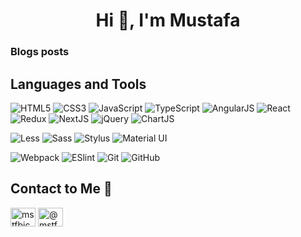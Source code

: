 <h1 align="center">Hi 👋, I'm Mustafa</h1>

### Blogs posts
<!-- BLOG-POST-LIST:START -->
<!-- BLOG-POST-LIST:END -->


## Languages and Tools

![HTML5](https://img.shields.io/badge/-HTML5-%23E44D27?style=flat-square&logo=html5&logoColor=ffffff)
![CSS3](https://img.shields.io/badge/-CSS3-%231572B6?style=flat-square&logo=css3)
![JavaScript](https://img.shields.io/badge/-JavaScript-%23F7DF1C?style=flat-square&logo=javascript&logoColor=000000&labelColor=%23F7DF1C&color=%23FFCE5A)
![TypeScript](https://img.shields.io/badge/-TypeScript-007ACC?style=flat-square&logo=typescript&logoColor=white)
![AngularJS](https://img.shields.io/badge/-AngularJS-%23F05032?style=flat-square&logo=angularjs)
![React](https://img.shields.io/badge/-React-%23282C34?style=flat-square&logo=react)
![Redux](https://img.shields.io/badge/-Redux-%23282C34?style=flat-square&logo=redux)
![NextJS](https://img.shields.io/badge/-NextJS-%23282C34?style=flat-square&logo=next.js)
![jQuery](https://img.shields.io/badge/-jQuery-1D6BB0?style=flat-square&logo=jquery)
![ChartJS](https://img.shields.io/badge/-Chart_JS-fdfdfd?style=flat-square&logo=chart.js)

![Less](https://img.shields.io/badge/-Less-%231d365d?style=flat-square&logo=less&logoColor=ffffff)
![Sass](https://img.shields.io/badge/-Sass-%23CC6699?style=flat-square&logo=sass&logoColor=ffffff)
![Stylus](https://img.shields.io/badge/-Stylus-%23333333?style=flat-square&logo=stylus)
![Material UI](https://img.shields.io/badge/-Material_UI-%23071B2E?style=flat-square&logo=materialui&logoColor=0071E2)

![Webpack](https://img.shields.io/badge/-Webpack-%232C3A42?style=flat-square&logo=webpack)
![ESlint](https://img.shields.io/badge/-ESLint-%234B32C3?style=flat-square&logo=eslint)
![Git](https://img.shields.io/badge/-Git-%23F05032?style=flat-square&logo=git&logoColor=%23ffffff)
![GitHub](https://img.shields.io/badge/-GitHub-%232C3A42?style=flat-square&logo=github)

## Contact to Me 💬

<p align="left">
<a href="https://linkedin.com/in/mstfbiccer" target="blank"><img align="center" src="https://raw.githubusercontent.com/rahuldkjain/github-profile-readme-generator/master/src/images/icons/Social/linked-in-alt.svg" alt="mstfbiccer" height="30" width="40" /></a>
<a href="https://medium.com/@mstfbiccer" target="blank"><img align="center" src="https://raw.githubusercontent.com/rahuldkjain/github-profile-readme-generator/master/src/images/icons/Social/medium.svg" alt="@mstfbiccer" height="30" width="40" /></a>
</p>

